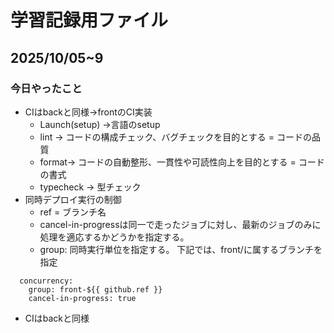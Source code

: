 # 学習記録用ファイル

## 2025/10/05~9

### 今日やったこと
- CIはbackと同様→frontのCI実装
  - Launch(setup)
  →言語のsetup
  - lint → コードの構成チェック、バグチェックを目的とする = コードの品質
  - format→ コードの自動整形、一貫性や可読性向上を目的とする = コードの書式
  - typecheck → 型チェック
- 同時デプロイ実行の制御
  - ref = ブランチ名
  - cancel-in-progressは同一で走ったジョブに対し、最新のジョブのみに処理を適応するかどうかを指定する。
  - group: 同時実行単位を指定する。
    下記では、front/に属するブランチを指定
```
  concurrency:
    group: front-${{ github.ref }}
    cancel-in-progress: true
```

- CIはbackと同様

